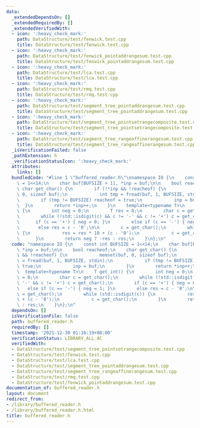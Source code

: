 ```yaml
---
data:
  _extendedDependsOn: []
  _extendedRequiredBy: []
  _extendedVerifiedWith:
  - icon: ':heavy_check_mark:'
    path: DataStructure/test/fenwick.test.cpp
    title: DataStructure/test/fenwick.test.cpp
  - icon: ':heavy_check_mark:'
    path: DataStructure/test/fenwick_pointaddrangesum.test.cpp
    title: DataStructure/test/fenwick_pointaddrangesum.test.cpp
  - icon: ':heavy_check_mark:'
    path: DataStructure/test/lca.test.cpp
    title: DataStructure/test/lca.test.cpp
  - icon: ':heavy_check_mark:'
    path: DataStructure/test/rmq.test.cpp
    title: DataStructure/test/rmq.test.cpp
  - icon: ':heavy_check_mark:'
    path: DataStructure/test/segment_tree_pointaddrangesum.test.cpp
    title: DataStructure/test/segment_tree_pointaddrangesum.test.cpp
  - icon: ':heavy_check_mark:'
    path: DataStructure/test/segment_tree_pointsetrangecomposite.test.cpp
    title: DataStructure/test/segment_tree_pointsetrangecomposite.test.cpp
  - icon: ':heavy_check_mark:'
    path: DataStructure/test/segment_tree_rangeaffinerangesum.test.cpp
    title: DataStructure/test/segment_tree_rangeaffinerangesum.test.cpp
  _isVerificationFailed: false
  _pathExtension: h
  _verificationStatusIcon: ':heavy_check_mark:'
  attributes:
    links: []
  bundledCode: "#line 1 \"buffered_reader.h\"\nnamespace IO {\n    const int BUFSIZE\
    \ = 1<<14;\n    char buf[BUFSIZE + 1], *inp = buf;\n\n    bool reacheof;\n   \
    \ char get_char() {\n        if (!*inp && !reacheof) {\n            memset(buf,\
    \ 0, sizeof buf);\n            int tmp = fread(buf, 1, BUFSIZE, stdin);\n    \
    \        if (tmp != BUFSIZE) reacheof = true;\n            inp = buf;\n      \
    \  }\n        return *inp++;\n    }\n    template<typename T>\n    T get_int()\
    \ {\n        int neg = 0;\n        T res = 0;\n        char c = get_char();\n\
    \        while (!std::isdigit(c) && c != '-' && c != '+') c = get_char();\n  \
    \      if (c == '+') { neg = 0; }\n        else if (c == '-') { neg = 1; }\n \
    \       else res = c - '0';\n\n        c = get_char();\n        while (std::isdigit(c))\
    \ {\n            res = res * 10 + (c - '0');\n            c = get_char();\n  \
    \      }\n        return neg ? -res : res;\n    }\n};\n"
  code: "namespace IO {\n    const int BUFSIZE = 1<<14;\n    char buf[BUFSIZE + 1],\
    \ *inp = buf;\n\n    bool reacheof;\n    char get_char() {\n        if (!*inp\
    \ && !reacheof) {\n            memset(buf, 0, sizeof buf);\n            int tmp\
    \ = fread(buf, 1, BUFSIZE, stdin);\n            if (tmp != BUFSIZE) reacheof =\
    \ true;\n            inp = buf;\n        }\n        return *inp++;\n    }\n  \
    \  template<typename T>\n    T get_int() {\n        int neg = 0;\n        T res\
    \ = 0;\n        char c = get_char();\n        while (!std::isdigit(c) && c !=\
    \ '-' && c != '+') c = get_char();\n        if (c == '+') { neg = 0; }\n     \
    \   else if (c == '-') { neg = 1; }\n        else res = c - '0';\n\n        c\
    \ = get_char();\n        while (std::isdigit(c)) {\n            res = res * 10\
    \ + (c - '0');\n            c = get_char();\n        }\n        return neg ? -res\
    \ : res;\n    }\n};\n"
  dependsOn: []
  isVerificationFile: false
  path: buffered_reader.h
  requiredBy: []
  timestamp: '2021-12-30 01:16:19+08:00'
  verificationStatus: LIBRARY_ALL_AC
  verifiedWith:
  - DataStructure/test/segment_tree_pointsetrangecomposite.test.cpp
  - DataStructure/test/fenwick.test.cpp
  - DataStructure/test/lca.test.cpp
  - DataStructure/test/segment_tree_pointaddrangesum.test.cpp
  - DataStructure/test/segment_tree_rangeaffinerangesum.test.cpp
  - DataStructure/test/rmq.test.cpp
  - DataStructure/test/fenwick_pointaddrangesum.test.cpp
documentation_of: buffered_reader.h
layout: document
redirect_from:
- /library/buffered_reader.h
- /library/buffered_reader.h.html
title: buffered_reader.h
---
```

